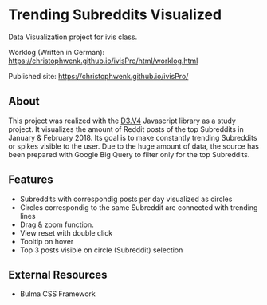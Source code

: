# Trending Subreddits Visualized
Data Visualization project for ivis class.

Worklog (Written in German): https://christophwenk.github.io/ivisPro/html/worklog.html

Published site: https://christophwenk.github.io/ivisPro/

## About
This project was realized with the [D3.V4](https://d3js.org/) Javascript library as a study project.
It visualizes the amount of Reddit posts of the top Subreddits in January & February 2018.
Its goal is to make constantly trending Subreddits or spikes visible to the user. 
Due to the huge amount of data, the source has been prepared with Google Big Query to filter only for the top Subreddits.

## Features
- Subreddits with correspondig posts per day visualized as circles
- Circles correspondig to the same Subreddit are connected with trending lines 
- Drag & zoom function.
- View reset with double click
- Tooltip on hover
- Top 3 posts visible on circle (Subreddit) selection

## External Resources
- Bulma CSS Framework
